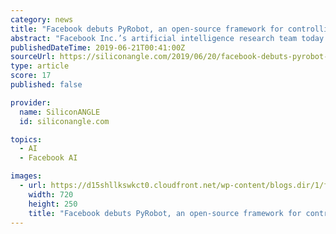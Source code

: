 ```yaml
---
category: news
title: "Facebook debuts PyRobot, an open-source framework for controlling robots"
abstract: "Facebook Inc.’s artificial intelligence research team today open-sourced a new robotics framework called PyRobot. Developed alongside researchers from Carnegie Mellon University, PyRobot is meant to help AI researchers and students integrate deep ..."
publishedDateTime: 2019-06-21T00:41:00Z
sourceUrl: https://siliconangle.com/2019/06/20/facebook-debuts-pyrobot-open-source-framework-controlling-robots/
type: article
score: 17
published: false

provider:
  name: SiliconANGLE
  id: siliconangle.com

topics:
  - AI
  - Facebook AI

images:
  - url: https://d15shllkswkct0.cloudfront.net/wp-content/blogs.dir/1/files/2019/06/65208991_366432120743262_8971157212042887168_n.gif
    width: 720
    height: 250
    title: "Facebook debuts PyRobot, an open-source framework for controlling robots"
---
```


